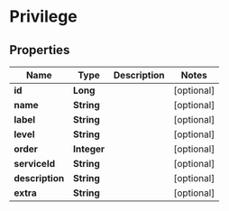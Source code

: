 

# Privilege


## Properties

| Name | Type | Description | Notes |
|------------ | ------------- | ------------- | -------------|
|**id** | **Long** |  |  [optional] |
|**name** | **String** |  |  [optional] |
|**label** | **String** |  |  [optional] |
|**level** | **String** |  |  [optional] |
|**order** | **Integer** |  |  [optional] |
|**serviceId** | **String** |  |  [optional] |
|**description** | **String** |  |  [optional] |
|**extra** | **String** |  |  [optional] |



